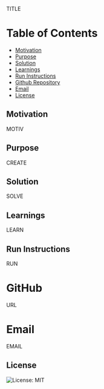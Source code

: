 
TITLE
# Table of Contents
- [Motivation](#motivation)
- [Purpose](#purpose)
- [Solution](#solution)
- [Learnings](#learnings)
- [Run Instructions](#run-instructions)
- [Github Repository](#gitHub)
- [Email](#email)
- [License](#license)

## Motivation
MOTIV

## Purpose
CREATE

## Solution
SOLVE

## Learnings
LEARN

## Run Instructions
RUN

# GitHub
URL

# Email
EMAIL

## License
  ![License: MIT](https://img.shields.io/badge/License-MIT-yellow.svg)
  
  
